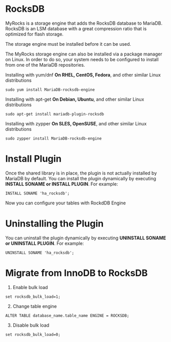 # RocksDB
MyRocks is a storage engine that adds the RocksDB database to MariaDB. RocksDB is an LSM database with a great compression ratio that is optimized for flash storage.

The storage engine must be installed before it can be used.

The MyRocks storage engine can also be installed via a package manager on Linux. In order to do so, your system needs to be configured to install from one of the MariaDB repositories.

Installing with yum/dnf **On RHEL, CentOS, Fedora**, and other similar Linux distributions

```sudo yum install MariaDB-rocksdb-engine```

Installing with apt-get **On Debian, Ubuntu**, and other similar Linux distributions

```sudo apt-get install mariadb-plugin-rocksdb```

Installing with zypper **On SLES, OpenSUSE**, and other similar Linux distributions

```sudo zypper install MariaDB-rocksdb-engine```

# Install Plugin
Once the shared library is in place, the plugin is not actually installed by MariaDB by default. You can install the plugin dynamically by executing **INSTALL SONAME or INSTALL PLUGIN**. For example:

```INSTALL SONAME 'ha_rocksdb';```

Now you can configure your tables with RockdDB Engine

# Uninstalling the Plugin

You can uninstall the plugin dynamically by executing **UNINSTALL SONAME or UNINSTALL PLUGIN**. For example:

```UNINSTALL SONAME 'ha_rocksdb';```

# Migrate from InnoDB to RocksDB

1. Enable bulk load

```set rocksdb_bulk_load=1;```

2. Change table engine

```ALTER TABLE database_name.table_name ENGINE = ROCKSDB;```

3. Disable bulk load

```set rocksdb_bulk_load=0;```

